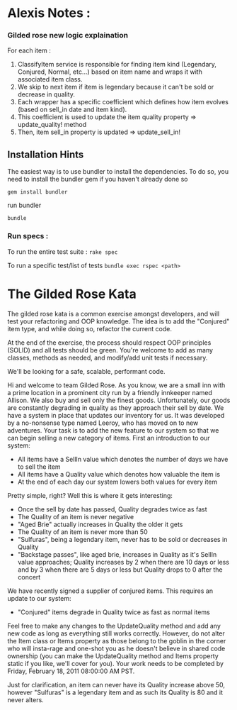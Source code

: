 # Alexis Notes :

### Gilded rose new logic explaination

For each item :

1) ClassifyItem service is responsible for finding item kind (Legendary, Conjured, Normal, etc...) based on item name and wraps it with associated item class.
2) We skip to next item if item is legendary because it can't be sold or decrease in quality.
3) Each wrapper has a specific coefficient which defines how item evolves (based on sell_in date and item kind).
4) This coefficient is used to update the item quality property => update_quality! method
5) Then, item sell_in property is updated => update_sell_in!

## Installation Hints

The easiest way is to use bundler to install the dependencies. To do so, you need to install the bundler gem if you haven't already done so

    gem install bundler

run bundler

    bundle

### Run specs :

To run the entire test suite : ```rake spec```

To run a specific test/list of tests ```bundle exec rspec <path>```

# The Gilded Rose Kata

The gilded rose kata is a common exercise amongst developers, and will test your refactoring and OOP knowledge.
The idea is to add the "Conjured" item type, and while doing so, refactor the current code.

At the end of the exercise, the process should respect OOP principles (SOLID) and all tests should be green.
You're welcome to add as many classes, methods as needed, and modify/add unit tests if necessary.

We'll be looking for a safe, scalable, performant code.

Hi and welcome to team Gilded Rose. As you know, we are a small inn
with a prime location in a prominent city run by a friendly innkeeper
named Allison. We also buy and sell only the finest
goods. Unfortunately, our goods are constantly degrading in quality as
they approach their sell by date. We have a system in place that
updates our inventory for us. It was developed by a no-nonsense type
named Leeroy, who has moved on to new adventures. Your task is to add
the new feature to our system so that we can begin selling a new
category of items. First an introduction to our system:

- All items have a SellIn value which denotes the number of days we
  have to sell the item
- All items have a Quality value which denotes how valuable the item
  is
- At the end of each day our system lowers both values for every item

Pretty simple, right? Well this is where it gets interesting:

  - Once the sell by date has passed, Quality degrades twice as fast
  - The Quality of an item is never negative
  - "Aged Brie" actually increases in Quality the older it gets
  - The Quality of an item is never more than 50
  - "Sulfuras", being a legendary item, never has to be sold or
    decreases in Quality
  - "Backstage passes", like aged brie, increases in Quality as it's
    SellIn value approaches; Quality increases by 2 when there are 10
    days or less and by 3 when there are 5 days or less but Quality
    drops to 0 after the concert

We have recently signed a supplier of conjured items. This requires an update to our system:

- "Conjured" items degrade in Quality twice as fast as normal items

Feel free to make any changes to the UpdateQuality method and add any
new code as long as everything still works correctly. However, do not
alter the Item class or Items property as those belong to the goblin
in the corner who will insta-rage and one-shot you as he doesn't
believe in shared code ownership (you can make the UpdateQuality
method and Items property static if you like, we'll cover for
you). Your work needs to be completed by Friday, February 18, 2011
08:00:00 AM PST.

Just for clarification, an item can never have its Quality increase
above 50, however "Sulfuras" is a legendary item and as such its
Quality is 80 and it never alters.

